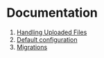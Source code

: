 # Documentation

1. [Handling Uploaded Files](./001_handling_uploaded_files.md)
1. [Default configuration](./003_configuration.md)
1. [Migrations](./004_migrations.md)
